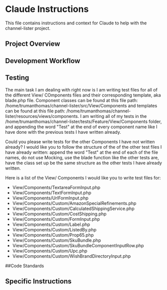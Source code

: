 # Claude Instructions

This file contains instructions and context for Claude to help with the channel-lister project.

## Project Overview
<!-- Add your project description here -->

## Development Workflow
<!-- Add your preferred development workflow here -->

## Testing
The main task I am dealing with right now is I am writing test files for all of the different View/ COmponents files and their corresponding template, aka blade.php file. Component classes can be found at this file path: /home/trumanthomas/channel-lister/src/View/Components and templates can be found at this file path: /home/trumanthomas/channel-lister/resources/views/components. I am writing all of my tests in the /home/trumanthomas/channel-lister/tests/Feature/View/Components folder, and appending the word "Test" at the end of every component name like I have done with the previous tests I have written already. 

Could you please write tests for the other Components I have not written already? I would like you to follow the structure of the of the other test files I have already written: append the word "Test" at the end of each of the file names, do not use Mocking, use the blade function like the other tests are, have the class set up be the same structure as the other tests I have already written. 

Here is a list of the View/ Components I would like you to write test files for:

- View/Components/TextareaFormInput.php 
- View/Components/TextFormInput.php 
- View/Components/UrlFormInput.php
- View/Components/Custom/AmazonSpecialRefinements.php 
- View/Components/Custom/CalculatedShippingService.php 
- View/Components/Custom/CostShipping.php
- View/Components/Custom/FormInput.php
- View/Components/Custom/Label.php
- View/Components/Custom/ListedBy.php 
- View/Components/Custom/Prop65.php
- View/Components/Custom/SkuBundle.php 
- View/Components/Custom/SkuBundleComponentInputRow.php 
- View/Components/Custom/Upc.php
- View/Components/Custom/WishBrandDirectoryInput.php

##Code Standards
<!-- Add your code standards and conventions here -->

## Specific Instructions
<!-- Add any specific instructions for Claude here -->